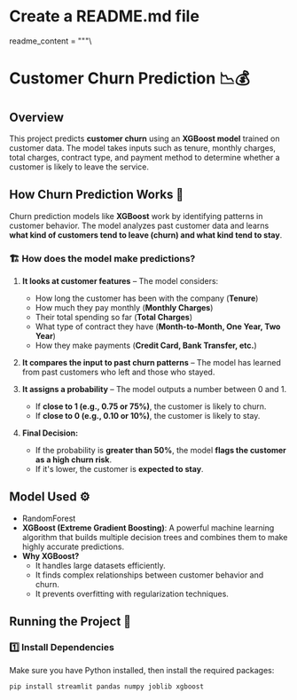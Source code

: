 # Create a README.md file
readme_content = """\
# Customer Churn Prediction 📉💰

## Overview
This project predicts **customer churn** using an **XGBoost model** trained on customer data. The model takes inputs such as tenure, monthly charges, total charges, contract type, and payment method to determine whether a customer is likely to leave the service.

## How Churn Prediction Works 🧠
Churn prediction models like **XGBoost** work by identifying patterns in customer behavior. The model analyzes past customer data and learns **what kind of customers tend to leave (churn) and what kind tend to stay**. 

### 🏗 How does the model make predictions?
1. **It looks at customer features** – The model considers:
   - How long the customer has been with the company (**Tenure**)
   - How much they pay monthly (**Monthly Charges**)
   - Their total spending so far (**Total Charges**)
   - What type of contract they have (**Month-to-Month, One Year, Two Year**)
   - How they make payments (**Credit Card, Bank Transfer, etc.**)
   
2. **It compares the input to past churn patterns** – The model has learned from past customers who left and those who stayed.

3. **It assigns a probability** – The model outputs a number between 0 and 1. 
   - If **close to 1 (e.g., 0.75 or 75%)**, the customer is likely to churn.
   - If **close to 0 (e.g., 0.10 or 10%)**, the customer is likely to stay.

4. **Final Decision:**
   - If the probability is **greater than 50%**, the model **flags the customer as a high churn risk**.
   - If it's lower, the customer is **expected to stay**.

## Model Used ⚙️
- RandomForest
- **XGBoost (Extreme Gradient Boosting)**: A powerful machine learning algorithm that builds multiple decision trees and combines them to make highly accurate predictions.
- **Why XGBoost?**
  - It handles large datasets efficiently.
  - It finds complex relationships between customer behavior and churn.
  - It prevents overfitting with regularization techniques.

## Running the Project 🚀
### 1️⃣ Install Dependencies
Make sure you have Python installed, then install the required packages:

```bash
pip install streamlit pandas numpy joblib xgboost
```
